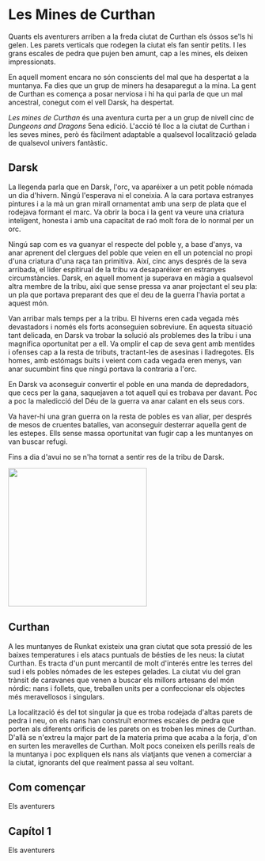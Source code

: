 # Les Mines de Curthan

Quants els aventurers arriben a la freda ciutat de Curthan els óssos se'ls hi gelen. Les parets verticals que rodegen la ciutat els fan sentir petits. I les grans escales de pedra que pujen ben amunt, cap a les mines, els deixen impressionats.

En aquell moment encara no són conscients del mal que ha despertat a la muntanya. Fa dies que un grup de miners ha desaparegut a la mina. La gent de Curthan es comença a posar nerviosa i hi ha qui parla de que un mal ancestral, conegut com el vell Darsk, ha despertat.

*Les mines de Curthan* és una aventura curta per a un grup de nivell cinc de *Dungeons and Dragons* 5ena edició. L'acció té lloc a la ciutat de Curthan i les seves mines, però és fàcilment adaptable a qualsevol localització gelada de qualsevol univers fantàstic.


## Darsk

La llegenda parla que en Darsk, l'orc, va aparéixer a un petit poble nómada un dia d'hivern. Ningú l'esperava ni el coneixia. A la cara portava estranyes pintures i a la mà un gran mirall ornamentat amb una serp de plata que el rodejava formant el marc. Va obrir la boca i la gent va veure una criatura inteligent, honesta i amb una capacitat de raó molt fora de lo normal per un orc.


Ningú sap com es va guanyar el respecte del poble y, a base d'anys, va anar aprenent del clergues del poble que veien en ell un potencial no propi d'una criatura d'una raça tan primitiva. Així, cinc anys després de la seva arribada, el lider espitirual de la tribu va desaparéixer en estranyes circumstàncies. Darsk, en aquell moment ja superava en màgia a qualsevol altra membre de la tribu, així que sense pressa va anar projectant el seu pla: un pla que portava preparant des que el deu de la guerra l'havia portat a aquest món.

Van arribar mals temps per a la tribu. El hiverns eren cada vegada més devastadors i només els forts aconseguien sobreviure. En aquesta situació tant delicada, en Darsk va trobar la solució als problemes des la tribu i una magnifica oportunitat per a ell. Va omplir el cap de seva gent amb mentides i ofenses cap a la resta de tributs, tractant-les de asesinas i lladregotes. Els homes, amb estómags buits i veient com cada vegada eren menys, van anar sucumbint fins que ningú portava la contraria a l'orc.

En Darsk va aconseguir convertir el poble en una manda de depredadors, que cecs per la gana, saquejaven a tot aquell qui es trobava per davant. Poc a poc la maledicció del Déu de la guerra va anar calant en els seus cors.

Va haver-hi una gran guerra on la resta de pobles es van aliar, per després de mesos de cruentes batalles, van aconseguir desterrar aquella gent de les estepes. Ells sense massa oportunitat van fugir cap a les muntanyes on van buscar refugi. 

Fins a dia d'avui no se n'ha tornat a sentir res de la tribu de Darsk.


<img 
  src='http://www.moblesgrop.com/joancotros/portal_skins/custom/darsk.png' 
  style='position:rela; top:50px; left:30px; width:280px' />



## Curthan

A les muntanyes de Runkat existeix una gran ciutat que sota pressió de les baixes temperatures i els atacs puntuals de bésties de les neus: la ciutat Curthan. Es tracta d'un punt mercantil de molt d'interés entre les terres del sud i els pobles nómades de les estepes gelades. La ciutat viu del gran trànsit de caravanes que venen a buscar els millors artesans del món nórdic: nans i follets, que, treballen units per a confeccionar els objectes més meravellosos i singulars.

La localització és del tot singular ja que es troba rodejada d'altas parets de pedra i neu, on els nans han construït enormes escales de pedra que porten als diferents orificis de les parets on es troben les mines de Curthan. D'allà se n'extreu la major part de la materia prima que acaba a la forja, d'on en surten les meravelles de Curthan. Molt pocs coneixen els perills reals de la muntanya i poc expliquen els nans als viatjants que venen a comerciar a la ciutat, ignorants del que realment passa al seu voltant.

## Com començar

Els aventurers 


## Capítol 1

Els aventurers




